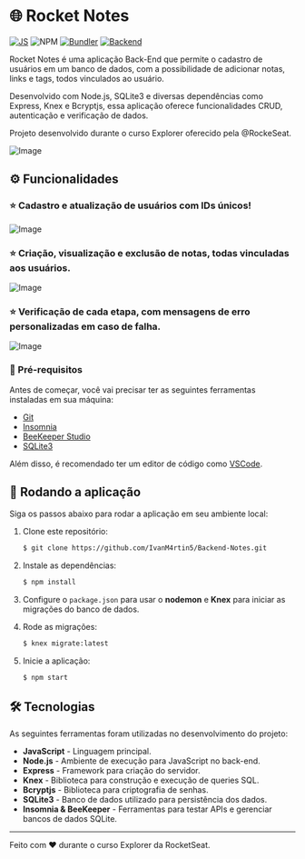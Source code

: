 # 🌐 Rocket Notes

[![JS](https://img.shields.io/badge/logo-javascript-blue?logo=javascript)](JavaScript)
![NPM](https://img.shields.io/npm/v/npm.svg?logo=nodedotjs)
[![Bundler](https://img.shields.io/badge/Bundler-Vite-B73BFE?logo=vite)](https://vitejs.dev/)
[![Backend](https://img.shields.io/badge/Backend-Node.js-339933?logo=node.js)](https://nodejs.org/)

Rocket Notes é uma aplicação Back-End que permite o cadastro de usuários em um banco de dados, com a possibilidade de adicionar notas, links e tags, todos vinculados ao usuário.

Desenvolvido com Node.js, SQLite3 e diversas dependências como Express, Knex e Bcryptjs, essa aplicação oferece funcionalidades CRUD, autenticação e verificação de dados.

Projeto desenvolvido durante o curso Explorer oferecido pela @RockeSeat.


![Image](https://github.com/IvanM4rtin5/Backend-Notes/blob/main/assets/images/287790227-1d3aeb53-965c-4c66-b90c-403203a5226c.png) 



## ⚙️ Funcionalidades


 ### ⭐ Cadastro e atualização de usuários com IDs únicos!

![Image](https://github.com/IvanM4rtin5/Backend-Notes/blob/main/assets/images/287793361-732acd6a-125a-4533-8df0-362de82c3341.png)

 ### ⭐ Criação, visualização e exclusão de notas, todas vinculadas aos usuários.
  
![Image](https://github.com/IvanM4rtin5/Backend-Notes/blob/main/assets/images/287793658-9f372a88-2101-4ed5-b1c6-e356b89ce4a3.png)

 ### ⭐ Verificação de cada etapa, com mensagens de erro personalizadas em caso de falha.
  
![Image](https://github.com/IvanM4rtin5/Backend-Notes/blob/main/assets/images/287793822-bdc319bc-09bd-42c9-9b8b-56ead77cab2a.png)

### 🧱 Pré-requisitos

Antes de começar, você vai precisar ter as seguintes ferramentas instaladas em sua máquina:

- [Git](https://git-scm.com/)
- [Insomnia](https://insomnia.rest/)
- [BeeKeeper Studio](https://www.beekeeperstudio.io/)
- [SQLite3](https://www.sqlite.org/)

Além disso, é recomendado ter um editor de código como [VSCode](https://code.visualstudio.com/).

## 🎲 Rodando a aplicação

Siga os passos abaixo para rodar a aplicação em seu ambiente local:

1. Clone este repositório:
    ```bash
    $ git clone https://github.com/IvanM4rtin5/Backend-Notes.git
    ```

2. Instale as dependências:
    ```bash
    $ npm install
    ```

3. Configure o `package.json` para usar o **nodemon** e **Knex** para iniciar as migrações do banco de dados.

4. Rode as migrações:
    ```bash
    $ knex migrate:latest
    ```

5. Inicie a aplicação:
    ```bash
    $ npm start
    ```

## 🛠 Tecnologias

As seguintes ferramentas foram utilizadas no desenvolvimento do projeto:

- **JavaScript** - Linguagem principal.
- **Node.js** - Ambiente de execução para JavaScript no back-end.
- **Express** - Framework para criação do servidor.
- **Knex** - Biblioteca para construção e execução de queries SQL.
- **Bcryptjs** - Biblioteca para criptografia de senhas.
- **SQLite3** - Banco de dados utilizado para persistência dos dados.
- **Insomnia & BeeKeeper** - Ferramentas para testar APIs e gerenciar bancos de dados SQLite.

---

Feito com ❤️ durante o curso Explorer da RocketSeat.
